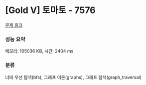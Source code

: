 # [Gold V] 토마토 - 7576 

[문제 링크](https://www.acmicpc.net/problem/7576) 

### 성능 요약

메모리: 105036 KB, 시간: 2404 ms

### 분류

너비 우선 탐색(bfs), 그래프 이론(graphs), 그래프 탐색(graph_traversal)


